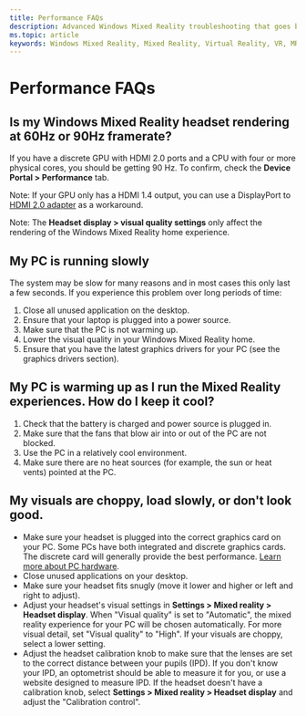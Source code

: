 ```yaml
---
title: Performance FAQs
description: Advanced Windows Mixed Reality troubleshooting that goes beyond our standard consumer support documentation.
ms.topic: article
keywords: Windows Mixed Reality, Mixed Reality, Virtual Reality, VR, MR, Troubleshoot, Errors, Help, Support, Performance
---
```


# Performance FAQs

## Is my Windows Mixed Reality headset rendering at 60Hz or 90Hz framerate?

If you have a discrete GPU with HDMI 2.0 ports and a CPU with four or more physical cores, you should be getting 90 Hz. To confirm, check the **Device Portal > Performance** tab. 

Note: If your GPU only has a HDMI 1.4 output, you can use a DisplayPort to [HDMI 2.0 adapter](https://holodocswiki.com/wiki/Recommended_adapters_for_Windows_Mixed_Reality_Capable_PCs) as a workaround. 

Note: The **Headset display > visual quality settings** only affect the rendering of the Windows Mixed Reality home experience.

## My PC is running slowly

The system may be slow for many reasons and in most cases this only last a few seconds. If you experience this problem over long periods of time:
1. Close all unused application on the desktop.
2. Ensure that your laptop is plugged into a power source.
3. Make sure that the PC is not warming up.
4. Lower the visual quality in your Windows Mixed Reality home.
5. Ensure that you have the latest graphics drivers for your PC (see the graphics drivers section).

## My PC is warming up as I run the Mixed Reality experiences. How do I keep it cool?

1. Check that the battery is charged and power source is plugged in.
2. Make sure that the fans that blow air into or out of the PC are not blocked.
3. Use the PC in a relatively cool environment.
4. Make sure there are no heat sources (for example, the sun or heat vents) pointed at the PC.

## My visuals are choppy, load slowly, or don't look good.
* Make sure your headset is plugged into the correct graphics card on your PC. Some PCs have both integrated and discrete graphics cards. The discrete card will generally provide the best performance. [Learn more about PC hardware](https://support.microsoft.com/en-us/help/4039260/windows-10-mixed-reality-pc-hardware-guidelines).
* Close unused applications on your desktop.
* Make sure your headset fits snugly (move it lower and higher or left and right to adjust).
* Adjust your headset's visual settings in **Settings > Mixed reality > Headset display**. When "Visual quality" is set to "Automatic", the mixed reality experience for your PC will be chosen automatically. For more visual detail, set "Visual quality" to "High". If your visuals are choppy, select a lower setting.
* Adjust the headset calibration knob to make sure that the lenses are set to the correct distance between your pupils (IPD). If you don't know your IPD, an optometrist should be able to measure it for you, or use a website designed to measure IPD. If the headset doesn't have a calibration knob, select **Settings > Mixed reality > Headset display** and adjust the "Calibration control".

